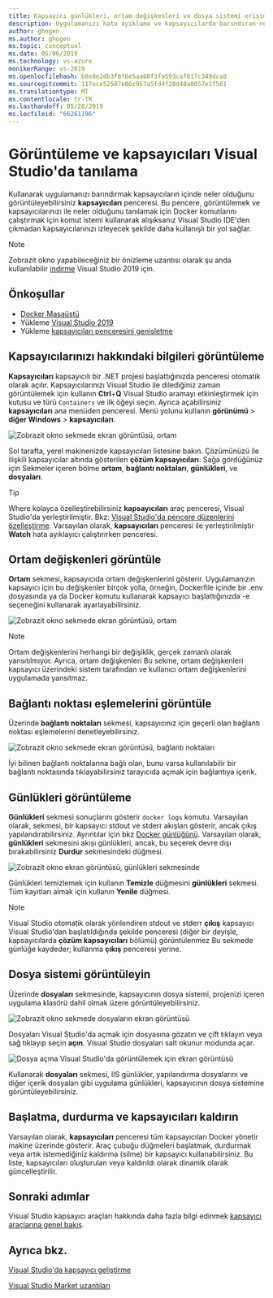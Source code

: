```yaml
---
title: Kapsayıcı günlükleri, ortam değişkenleri ve dosya sistemi erişim
description: Uygulamanızı hata ayıklama ve kapsayıcılarda barındıran neler olup bittiğini görmek için bir araç penceresini kullanarak kapsayıcı tabanlı uygulamalarınızı Visual Studio'da tanılama yeteneğinizi geliştirmek nasıl açıklar.
author: ghogen
ms.author: ghogen
ms.topic: conceptual
ms.date: 05/06/2019
ms.technology: vs-azure
monikerRange: vs-2019
ms.openlocfilehash: b8e8e2db3f8f6e5aa60f3fa593caf017c349dca8
ms.sourcegitcommit: 117ece52507e86c957a5fd4f28d48a0057e1f581
ms.translationtype: MT
ms.contentlocale: tr-TR
ms.lasthandoff: 05/28/2019
ms.locfileid: "66261196"
---
```

# <a name="how-to-view-and-diagnose-containers-in-visual-studio"></a>Görüntüleme ve kapsayıcıları Visual Studio'da tanılama

Kullanarak uygulamanızı barındırmak kapsayıcıların içinde neler olduğunu görüntüleyebilirsiniz **kapsayıcıları** penceresi. Bu pencere, görüntülemek ve kapsayıcılarınızı ile neler olduğunu tanılamak için Docker komutlarını çalıştırmak için komut istemi kullanarak alışıksanız Visual Studio IDE'den çıkmadan kapsayıcılarınızı izleyecek şekilde daha kullanışlı bir yol sağlar.

> [!NOTE]
> Zobrazit okno yapabileceğiniz bir önizleme uzantısı olarak şu anda kullanılabilir [indirme](https://aka.ms/vscontainerspreview) Visual Studio 2019 için.

## <a name="prerequisites"></a>Önkoşullar

- [Docker Masaüstü](https://hub.docker.com/editions/community/docker-ce-desktop-windows)
- Yükleme [Visual Studio 2019](https://visualstudio.microsoft.com/downloads/?utm_medium=microsoft&utm_source=docs.microsoft.com&utm_campaign=inline+link&utm_content=download+vs2019)
- Yükleme [kapsayıcıları penceresini genişletme](https://aka.ms/vscontainerspreview)

## <a name="view-information-about-your-containers"></a>Kapsayıcılarınızı hakkındaki bilgileri görüntüleme

**Kapsayıcıları** kapsayıcılı bir .NET projesi başlattığınızda penceresi otomatik olarak açılır. Kapsayıcılarınızı Visual Studio ile dilediğiniz zaman görüntülemek için kullanın **Ctrl**+**Q** Visual Studio aramayı etkinleştirmek için kutusu ve türü `Containers` ve ilk öğeyi seçin. Ayrıca açabilirsiniz **kapsayıcıları** ana menüden penceresi. Menü yolunu kullanın **görünümü** > **diğer Windows** > **kapsayıcıları**.  

![Zobrazit okno sekmede ekran görüntüsü, ortam](media/view-and-diagnose-containers/container-window.png)

Sol tarafta, yerel makinenizde kapsayıcıları listesine bakın. Çözümünüzü ile ilişkili kapsayıcılar altında gösterilen **çözüm kapsayıcıları**. Sağa gördüğünüz için Sekmeler içeren bölme **ortam**, **bağlantı noktaları**, **günlükleri**, ve **dosyaları**.

> [!TIP]
> Where kolayca özelleştirebilirsiniz **kapsayıcıları** araç penceresi, Visual Studio'da yerleştirilmiştir. Bkz: [Visual Studio'da pencere düzenlerini özelleştirme](/visualstudio/ide/customizing-window-layouts-in-visual-studio). Varsayılan olarak, **kapsayıcıları** penceresi ile yerleştirilmiştir **Watch** hata ayıklayıcı çalıştırırken penceresi.

## <a name="view-environment-variables"></a>Ortam değişkenleri görüntüle

**Ortam** sekmesi, kapsayıcıda ortam değişkenlerini gösterir. Uygulamanızın kapsayıcı için bu değişkenler birçok yolla, örneğin, Dockerfile içinde bir .env dosyasında ya da Docker komutu kullanarak kapsayıcı başlattığınızda -e seçeneğini kullanarak ayarlayabilirsiniz.

![Zobrazit okno sekmede ekran görüntüsü, ortam](media/view-and-diagnose-containers/container-environment-vars.png)

> [!NOTE]
> Ortam değişkenlerini herhangi bir değişiklik, gerçek zamanlı olarak yansıtılmıyor. Ayrıca, ortam değişkenleri Bu sekme, ortam değişkenleri kapsayıcı üzerindeki sistem tarafından ve kullanıcı ortam değişkenlerini uygulamada yansıtmaz.

## <a name="view-port-mappings"></a>Bağlantı noktası eşlemelerini görüntüle

Üzerinde **bağlantı noktaları** sekmesi, kapsayıcınız için geçerli olan bağlantı noktası eşlemelerini denetleyebilirsiniz.

![Zobrazit okno sekmede ekran görüntüsü, bağlantı noktaları](media/view-and-diagnose-containers/container-ports.png)

İyi bilinen bağlantı noktalarına bağlı olan, bunu varsa kullanılabilir bir bağlantı noktasında tıklayabilirsiniz tarayıcıda açmak için bağlantıya içerik.

## <a name="view-logs"></a>Günlükleri görüntüleme

**Günlükleri** sekmesi sonuçlarını gösterir `docker logs` komutu. Varsayılan olarak, sekmesi, bir kapsayıcı stdout ve stderr akışları gösterir, ancak çıkış yapılandırabilirsiniz. Ayrıntılar için bkz [Docker günlüğünü](https://docs.docker.com/config/containers/logging/).  Varsayılan olarak, **günlükleri** sekmesini akışı günlükleri, ancak, bu seçerek devre dışı bırakabilirsiniz **Durdur** sekmesindeki düğmesi.

![Zobrazit okno ekran görüntüsü, günlükleri sekmesinde](media/view-and-diagnose-containers/containers-logs.jpg)

Günlükleri temizlemek için kullanın **Temizle** düğmesini **günlükleri** sekmesi.  Tüm kayıtları almak için kullanın **Yenile** düğmesi.

> [!NOTE]
> Visual Studio otomatik olarak yönlendiren stdout ve stderr **çıkış** kapsayıcı Visual Studio'dan başlatıldığında şekilde penceresi (diğer bir deyişle, kapsayıcılarda **çözüm kapsayıcıları** bölümü) görüntülenmez Bu sekmede günlüğe kaydeder; kullanma **çıkış** penceresi yerine.

## <a name="view-the-filesystem"></a>Dosya sistemi görüntüleyin

Üzerinde **dosyaları** sekmesinde, kapsayıcının dosya sistemi, projenizi içeren uygulama klasörü dahil olmak üzere görüntüleyebilirsiniz.

![Zobrazit okno sekmede dosyaların ekran görüntüsü](media/view-and-diagnose-containers/container-filesystem.png)

Dosyaları Visual Studio'da açmak için dosyasına gözatın ve çift tıklayın veya sağ tıklayıp seçin **açın**. Visual Studio dosyaları salt okunur modunda açar.

![Dosya açma Visual Studio'da görüntülemek için ekran görüntüsü](media/view-and-diagnose-containers/container-file-open.png)

Kullanarak **dosyaları** sekmesi, IIS günlükler, yapılandırma dosyalarını ve diğer içerik dosyaları gibi uygulama günlükleri, kapsayıcının dosya sistemine görüntüleyebilirsiniz.

## <a name="start-stop-and-remove-containers"></a>Başlatma, durdurma ve kapsayıcıları kaldırın

Varsayılan olarak, **kapsayıcıları** penceresi tüm kapsayıcıları Docker yönetir makine üzerinde gösterir. Araç çubuğu düğmeleri başlatmak, durdurmak veya artık istemediğiniz kaldırma (silme) bir kapsayıcı kullanabilirsiniz.  Bu liste, kapsayıcıları oluşturulan veya kaldırıldı olarak dinamik olarak güncelleştirilir.

## <a name="next-steps"></a>Sonraki adımlar

Visual Studio kapsayıcı araçları hakkında daha fazla bilgi edinmek [kapsayıcı araçlarına genel bakış](overview.md).

## <a name="see-also"></a>Ayrıca bkz.

[Visual Studio'da kapsayıcı geliştirme](/visualstudio/containers)

[Visual Studio Market uzantıları](https://marketplace.visualstudio.com/)
